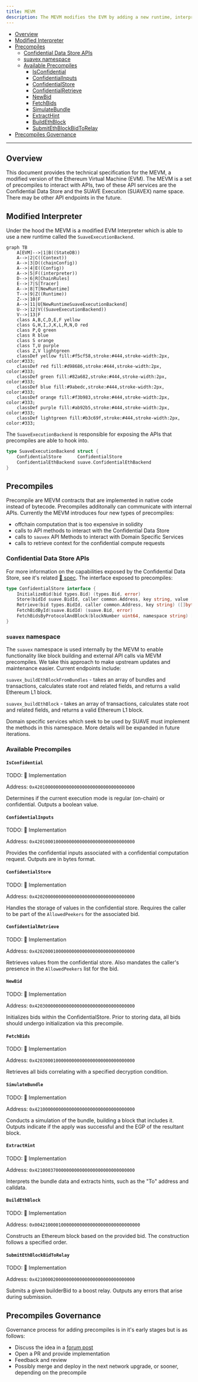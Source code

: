 ```yaml
---
title: MEVM
description: The MEVM modifies the EVM by adding a new runtime, interpreter, and execution backend so as to enable anyone to create MEV applications.
---
```


<!-- TOC -->

- [Overview](#overview)
- [Modified Interpreter](#modified-interpreter)
- [Precompiles](#precompiles)
    - [Confidential Data Store APIs](#confidential-data-store-apis)
    - [suavex namespace](#suavex-namespace)
    - [Available Precompiles](#available-precompiles)
        - [IsConfidential](#isconfidential)
        - [ConfidentialInputs](#confidentialinputs)
        - [ConfidentialStore](#confidentialstore)
        - [ConfidentialRetrieve](#confidentialretrieve)
        - [NewBid](#newbid)
        - [FetchBids](#fetchbids)
        - [SimulateBundle](#simulatebundle)
        - [ExtractHint](#extracthint)
        - [BuildEthBlock](#buildethblock)
        - [SubmitEthBlockBidToRelay](#submitethblockbidtorelay)
- [Precompiles Governance](#precompiles-governance)

<!-- /TOC -->

---

</div>

## Overview

This document provides the technical specification for the MEVM, a modified version of the Ethereum Virtual Machine (EVM). The MEVM is a set of precompiles to interact with APIs, two of these API services are the Confidential Data Store and the SUAVE Execution (SUAVEX) name space. There may be other API endpoints in the future.

## Modified Interpreter

Under the hood the MEVM is a modified EVM Interpreter which is able to use a new runtime called the `SuaveExecutionBackend`.

```mermaid
graph TB
    A[EVM]-->|1|B((StateDB))
    A-->|2|C((Context))
    A-->|3|D((chainConfig))
    A-->|4|E((Config))
    A-->|5|F((interpreter))
    D-->|6|R[ChainRules]
    E-->|7|S[Tracer]
    A-->|8|T[NewRuntime]
    T-->|9|Z((Runtime))
    Z-->|10|F
    A-->|11|U[NewRuntimeSuaveExecutionBackend]
    U-->|12|V((SuaveExecutionBackend))
    V-->|13|F
    class A,B,C,D,E,F yellow
    class G,H,I,J,K,L,M,N,O red
    class P,Q green
    class R blue
    class S orange
    class T,U purple
    class Z,V lightgreen
    classDef yellow fill:#f5cf58,stroke:#444,stroke-width:2px, color:#333;
    classDef red fill:#d98686,stroke:#444,stroke-width:2px, color:#333;
    classDef green fill:#82a682,stroke:#444,stroke-width:2px, color:#333;
    classDef blue fill:#9abedc,stroke:#444,stroke-width:2px, color:#333;
    classDef orange fill:#f3b983,stroke:#444,stroke-width:2px, color:#333;
    classDef purple fill:#ab92b5,stroke:#444,stroke-width:2px, color:#333;
    classDef lightgreen fill:#b3c69f,stroke:#444,stroke-width:2px, color:#333;
```

The `SuaveExecutionBackend` is responsible for exposing the APIs that precompiles are able to hook into.

```go
type SuaveExecutionBackend struct {
	ConfidentialStore      ConfidentialStore
	ConfidentialEthBackend suave.ConfidentialEthBackend
}
```

## Precompiles


Precompile are MEVM contracts that are implemented in native code instead of bytecode. Precompiles additonally can communicate with internal APIs. Currently the MEVM introduces four new types of precompiles:
- offchain computation that is too expensive in solidity
- calls to API methods to interact with the Confidential Data Store
- calls to `sauvex` API Methods to interact with Domain Specific Services 
- calls to retrieve context for the confidential compute requests

### Confidential Data Store APIs

For more information on the capabilities exposed by the Confidential Data Store, see it's related [🔗 spec](/specs/rigil/confidential-data-store.md). The interface exposed to precompiles:

```go
type ConfidentialStore interface {
	InitializeBid(bid types.Bid) (types.Bid, error)
	Store(bidId suave.BidId, caller common.Address, key string, value []byte) (suave.Bid, error)
	Retrieve(bid types.BidId, caller common.Address, key string) ([]byte, error)
	FetchBidById(suave.BidId) (suave.Bid, error)
	FetchBidsByProtocolAndBlock(blockNumber uint64, namespace string) []suave.Bid
}
```

### `suavex` namespace

The `suavex` namespace is used internally by the MEVM to enable functionality like block building and external API calls via MEVM precompiles. We take this approach to make upstream updates and maintenance easier. Current endpoints include:

`suavex_buildEthBlockFromBundles` - takes an array of bundles and transactions, calculates state root and related fields, and returns a valid Ethereum L1 block.

`suavex_buildEthBlock` - takes an array of transactions, calculates state root and related fields, and returns a valid Ethereum L1 block.


Domain specific services which seek to be used by SUAVE must implement the methods in this namespace. More details will be expanded in future iterations.

### Available Precompiles

#### `IsConfidential`

TODO: 🔗 Implementation 

Address: `0x42010000000000000000000000000000000000`

Determines if the current execution mode is regular (on-chain) or confidential. Outputs a boolean value.

#### `ConfidentialInputs`

TODO: 🔗 Implementation 

Address: `0x42010001000000000000000000000000000000`

Provides the confidential inputs associated with a confidential computation request. Outputs are in bytes format.

#### `ConfidentialStore`

TODO: 🔗 Implementation 

Address: `0x42020000000000000000000000000000000000`

Handles the storage of values in the confidential store. Requires the caller to be part of the `AllowedPeekers` for the associated bid.

#### `ConfidentialRetrieve`

TODO: 🔗 Implementation 

Address: `0x42020001000000000000000000000000000000`

Retrieves values from the confidential store. Also mandates the caller's presence in the `AllowedPeekers` list for the bid.

#### `NewBid`

TODO: 🔗 Implementation 

Address: `0x42030000000000000000000000000000000000`

Initializes bids within the ConfidentialStore. Prior to storing data, all bids should undergo initialization via this precompile.

#### `FetchBids`

TODO: 🔗 Implementation 

Address: `0x42030001000000000000000000000000000000`

Retrieves all bids correlating with a specified decryption condition.

#### `SimulateBundle`

TODO: 🔗 Implementation 

Address: `0x42100000000000000000000000000000000000`

Conducts a simulation of the bundle, building a block that includes it. Outputs indicate if the apply was successful and the EGP of the resultant block.

#### `ExtractHint`

TODO: 🔗 Implementation 

Address: `0x42100037000000000000000000000000000000`

Interprets the bundle data and extracts hints, such as the "To" address and calldata.

#### `BuildEthBlock`

TODO: 🔗 Implementation 

Address: `0x0042100001000000000000000000000000000000`

Constructs an Ethereum block based on the provided bid. The construction follows a specified order.

#### `SubmitEthBlockBidToRelay`

TODO: 🔗 Implementation 

Address: `0x42100002000000000000000000000000000000`

Submits a given builderBid to a boost relay. Outputs any errors that arise during submission.

## Precompiles Governance

Governance process for adding precompiles is in it's early stages but is as follows:
- Discuss the idea in a [forum post](https://collective.flashbots.net/)
- Open a PR and provide implementation
- Feedback and review
- Possibly merge and deploy in the next network upgrade, or sooner, depending on the precompile